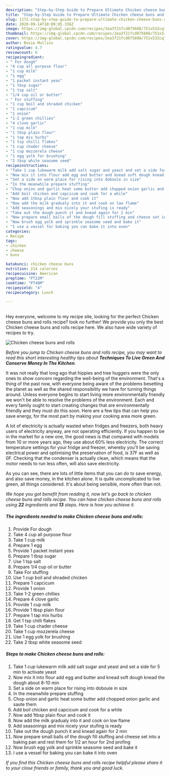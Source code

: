 ```yaml
---
description: "Step-by-Step Guide to Prepare Ultimate Chicken cheese buns and rolls"
title: "Step-by-Step Guide to Prepare Ultimate Chicken cheese buns and rolls"
slug: 1172-step-by-step-guide-to-prepare-ultimate-chicken-cheese-buns-and-rolls
date: 2020-09-14T10:09:05.336Z
image: https://img-global.cpcdn.com/recipes/2ea3f21fcd075608/751x532cq70/chicken-cheese-buns-and-rolls-recipe-main-photo.jpg
thumbnail: https://img-global.cpcdn.com/recipes/2ea3f21fcd075608/751x532cq70/chicken-cheese-buns-and-rolls-recipe-main-photo.jpg
cover: https://img-global.cpcdn.com/recipes/2ea3f21fcd075608/751x532cq70/chicken-cheese-buns-and-rolls-recipe-main-photo.jpg
author: Rosie Mullins
ratingvalue: 4.7
reviewcount: 6
recipeingredient:
- " For dough"
- "4 cup all purpose flour"
- "1 cup milk"
- "1 egg"
- "1 packet instant yeas"
- "1 tbsp sugar"
- "1 tsp salt"
- "1/4 cup oil or butter"
- " For stuffing"
- "1 cup boil and shraded chicken"
- "1 capcicum"
- "1 onion"
- "1-2 green chillies"
- "4 clove garlic"
- "1 cup milk"
- "1 tbsp plain flour"
- "1 tap mix hurbs"
- "1 tsp chilli flakes"
- "1 cup chader cheese"
- "1 cup mozzerela cheese"
- "1 egg yolk for brushing"
- "2 tbsp white seasome seed"
recipeinstructions:
- "Take 1 cup lukewarm milk add salt sugar and yeast and set a side for 5 min to activate yeast"
- "Now mix it into flour add egg and butter and knead soft dough knead the dough about 8-10 min"
- "Set a side on warm place for rising into doboule in size"
- "In the meanwhile prepare stuffing"
- "Chop onion and garlic heat some butter add chopped onion garlic and saute them"
- "Add boil chicken and capcicum and cook for a while"
- "Now add 1tbsp plain flour and cook it"
- "Now add the milk gradualy into it and cook on low flame"
- "Add seasonings and mix nicely your stufing is ready"
- "Take out the dough punch it and knead again for 2 min"
- "Now prepare small balls of the dough fill stuffing and cheese set into a baking pan and rest them for 1/2 an hour for 2nd profing"
- "Now brush egg yolk and sprinkle seasome seed and bake it"
- "I use a vessel for baking you can bake it into oven"
categories:
- Recipe
tags:
- chicken
- cheese
- buns

katakunci: chicken cheese buns 
nutrition: 214 calories
recipecuisine: American
preptime: "PT22M"
cooktime: "PT48M"
recipeyield: "4"
recipecategory: Lunch

---
```

<br>
Hey everyone, welcome to my recipe site, looking for the perfect Chicken cheese buns and rolls recipe? look no further! We provide you only the best Chicken cheese buns and rolls recipe here. We also have wide variety of recipes to try.
<br>


![Chicken cheese buns and rolls](https://img-global.cpcdn.com/recipes/2ea3f21fcd075608/751x532cq70/chicken-cheese-buns-and-rolls-recipe-main-photo.jpg)

<i>Before you jump to Chicken cheese buns and rolls recipe, you may want to read this short interesting healthy tips about 
<strong>Techniques To Live Green And Conserve Money In The Kitchen</strong>.</i>
</br>

It was not really that long ago that hippies and tree huggers were the only ones to show concern regarding the well-being of the environment. That's a thing of the past now, with everyone being aware of the problems besetting the planet as well as the shared responsibility we have for turning things around. Unless everyone begins to start living more environmentally friendly we won't be able to resolve the problems of the environment. Each and every family ought to start creating changes that are environmentally friendly and they must do this soon. Here are a few tips that can help you save energy, for the most part by making your cooking area more green.

A lot of electricity is actually wasted when fridges and freezers, both heavy users of electricity anyway, are not operating efficiently. If you happen to be in the market for a new one, the good news is that compared with models from 10 or more years ago, they use about 60% less electricity. The correct temperature settings for your fridge and freezer, whereby you'll be saving electrical power and optimising the preservation of food, is 37F as well as 0F. Checking that the condenser is actually clean, which means that the motor needs to run less often, will also save electricity.

As you can see, there are lots of little items that you can do to save energy, and also save money, in the kitchen alone. It is quite uncomplicated to live green, all things considered. It's about being sensible, more often than not.


<i>We hope you got benefit from reading it, now let's go back to chicken cheese buns and rolls recipe. You can have chicken cheese buns and rolls using <strong>22</strong> ingredients and <strong>13</strong> steps. Here is how you achieve it.
</i>

##### The ingredients needed to make Chicken cheese buns and rolls:

1. Provide  For dough
1. Take 4 cup all purpose flour
1. Take 1 cup milk
1. Prepare 1 egg
1. Provide 1 packet instant yeas
1. Prepare 1 tbsp sugar
1. Use 1 tsp salt
1. Prepare 1/4 cup oil or butter
1. Take  For stuffing
1. Use 1 cup boil and shraded chicken
1. Prepare 1 capcicum
1. Provide 1 onion
1. Take 1-2 green chillies
1. Prepare 4 clove garlic
1. Provide 1 cup milk
1. Provide 1 tbsp plain flour
1. Prepare 1 tap mix hurbs
1. Get 1 tsp chilli flakes
1. Take 1 cup chader cheese
1. Take 1 cup mozzerela cheese
1. Use 1 egg yolk for brushing
1. Take 2 tbsp white seasome seed


##### Steps to make Chicken cheese buns and rolls:

1. Take 1 cup lukewarm milk add salt sugar and yeast and set a side for 5 min to activate yeast
1. Now mix it into flour add egg and butter and knead soft dough knead the dough about 8-10 min
1. Set a side on warm place for rising into doboule in size
1. In the meanwhile prepare stuffing
1. Chop onion and garlic heat some butter add chopped onion garlic and saute them
1. Add boil chicken and capcicum and cook for a while
1. Now add 1tbsp plain flour and cook it
1. Now add the milk gradualy into it and cook on low flame
1. Add seasonings and mix nicely your stufing is ready
1. Take out the dough punch it and knead again for 2 min
1. Now prepare small balls of the dough fill stuffing and cheese set into a baking pan and rest them for 1/2 an hour for 2nd profing
1. Now brush egg yolk and sprinkle seasome seed and bake it
1. I use a vessel for baking you can bake it into oven


<i>If you find this Chicken cheese buns and rolls recipe helpful please share it to your close friends or family, thank you and good luck.</i>

